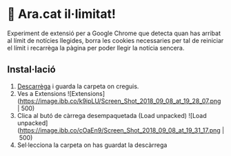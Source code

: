 # 🚀 Ara.cat il·limitat!
Experiment de extensió per a Google Chrome que detecta quan has arribat al límit de notícies llegides, borra les cookies necessaries per tal de reiniciar el límit i recarrèga la pàgina per poder llegir la notícia sencera.

## Instal·lació

1. [Descarrèga](https://github.com/manelgarcia/ara-chrome-extension/archive/master.zip) i guarda la carpeta on creguis.
2. Ves a Extensions
![Extensions](https://image.ibb.co/k9ipLU/Screen_Shot_2018_09_08_at_19_28_07.png | 500)
3. Clica al butó de càrrega desempaquetada (Load unpacked)
![Load unpacked](https://image.ibb.co/cOaEn9/Screen_Shot_2018_09_08_at_19_31_17.png | 500)
4. Sel·lecciona la carpeta on has guardat la descàrrega
